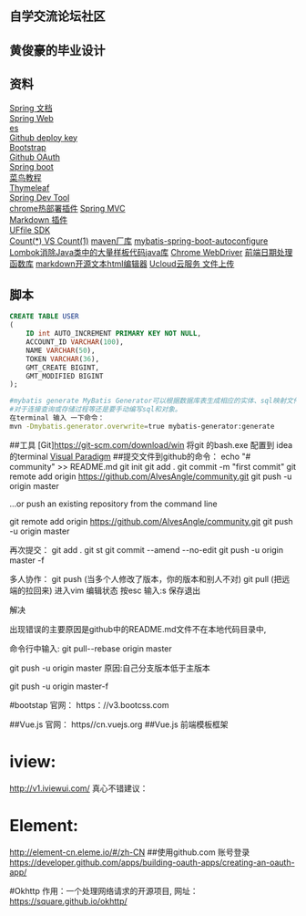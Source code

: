 ## 自学交流论坛社区
## 黄俊豪的毕业设计


## 资料
[Spring 文档](https://spring.io/guides)    
[Spring Web](https://spring.io/guides/gs/serving-web-content/)   
[es](https://elasticsearch.cn/explore)    
[Github deploy key](https://developer.github.com/v3/guides/managing-deploy-keys/#deploy-keys)    
[Bootstrap](https://v3.bootcss.com/getting-started/)    
[Github OAuth](https://developer.github.com/apps/building-oauth-apps/creating-an-oauth-app/)    
[Spring boot](https://docs.spring.io/spring-boot/docs/2.0.0.RC1/reference/htmlsingle/#boot-features-embedded-database-support)    
[菜鸟教程](https://www.runoob.com/mysql/mysql-insert-query.html)    
[Thymeleaf](https://www.thymeleaf.org/doc/tutorials/3.0/usingthymeleaf.html#setting-attribute-values)    
[Spring Dev Tool](https://docs.spring.io/spring-boot/docs/2.0.0.RC1/reference/htmlsingle/#using-boot-devtools)  
[chrome热部署插件](https://docs.spring.io/spring-boot/docs/2.0.0.RC1/reference/htmlsingle/#using-boot-devtools-livereload)
[Spring MVC](https://docs.spring.io/spring/docs/5.0.3.RELEASE/spring-framework-reference/web.html#mvc-handlermapping-interceptor)  
[Markdown 插件](http://editor.md.ipandao.com/)   
[UFfile SDK](https://github.com/ucloud/ufile-sdk-java)  
[Count(*) VS Count(1)](https://mp.weixin.qq.com/s/Rwpke4BHu7Fz7KOpE2d3Lw)
[maven厂库](https://mvnrepository.com/)
[mybatis-spring-boot-autoconfigure](http://mybatis.org/spring-boot-starter/mybatis-spring-boot-autoconfigure/index.html)
[Lombok消除Java类中的大量样板代码java库](https://projectlombok.org/features/all)
[Chrome WebDriver](http://npm.taobao.org/mirrors/chromedriver)
[前端日期处理函数库](http://momentjs.cn/)
[markdown开源文本html编辑器](http://editor.md.ipandao.com/)
[Ucloud云服务 文件上传](https://github.com/ucloud/ufile-sdk-java)
## 脚本
```sql
CREATE TABLE USER
(
    ID int AUTO_INCREMENT PRIMARY KEY NOT NULL,
    ACCOUNT_ID VARCHAR(100),
    NAME VARCHAR(50),
    TOKEN VARCHAR(36),
    GMT_CREATE BIGINT,
    GMT_MODIFIED BIGINT
);
```
``` bash
#mybatis generate MyBatis Generator可以根据数据库表生成相应的实体、sql映射文件、Dao等，能应付简单的CRUD（Create, Retrieve, Update, Delete），
#对于连接查询或存储过程等还是要手动编写sql和对象。
在terminal 输入 一下命令：
mvn -Dmybatis.generator.overwrite=true mybatis-generator:generate

```

##工具
[Git]https://git-scm.com/download/win
将git 的bash.exe 配置到 idea 的terminal
[Visual Paradigm](https://www.visual-paradigm.com)
##提交文件到github的命令：
echo "# community" >> README.md
git init
git add .
git commit -m "first commit"
git remote add origin https://github.com/AlvesAngle/community.git
git push -u origin master

…or push an existing repository from the command line

git remote add origin https://github.com/AlvesAngle/community.git
git push -u origin master

再次提交：
git add .
git st
git commit --amend --no-edit
git push -u origin master -f

多人协作： 
git push (当多个人修改了版本，你的版本和别人不对)
git pull (把远端的拉回来)
进入vim 编辑状态 按esc 输入:s 保存退出


解决

出现错误的主要原因是github中的README.md文件不在本地代码目录中,

命令行中输入:
git pull--rebase origin master

git push -u origin master
原因:自己分支版本低于主版本

git push -u origin master-f

#bootstap
官网： https：//v3.bootcss.com

##Vue.js
官网： https//cn.vuejs.org
##Vue.js 前端模板框架
# iview:
 http://v1.iviewui.com/
真心不错建议：
# Element:
 http://element-cn.eleme.io/#/zh-CN
##使用github.com 账号登录
https://developer.github.com/apps/building-oauth-apps/creating-an-oauth-app/

#Okhttp 
作用：一个处理网络请求的开源项目,
网址：https://square.github.io/okhttp/


